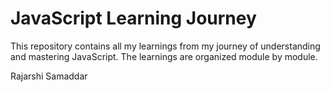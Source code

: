 # JavaScript Learning Journey

This repository contains all my learnings from my journey of understanding and mastering JavaScript. The learnings are organized module by module.

Rajarshi Samaddar

